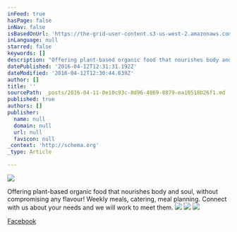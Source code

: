 ```yaml
---
inFeed: true
hasPage: false
inNav: false
isBasedOnUrl: 'https://the-grid-user-content.s3-us-west-2.amazonaws.com/d37f492d-2e8a-48e6-b9d7-8e80e51f703a.png'
inLanguage: null
starred: false
keywords: []
description: "Offering plant-based organic food that nourishes body and soul, without compromising any flavour! \nWeekly meals, catering, meal planning. Connect with us about your needs and we will work to meet them. "
datePublished: '2016-04-12T12:31:31.192Z'
dateModified: '2016-04-12T12:30:44.639Z'
author: []
title: ''
sourcePath: _posts/2016-04-11-0e10c93c-8d96-4869-8879-ea10518b26f1.md
published: true
authors: []
publisher:
  name: null
  domain: null
  url: null
  favicon: null
_context: 'http://schema.org'
_type: Article

---
```

![](https://s3-us-west-2.amazonaws.com/the-grid-img/p/84a6079bda3067c24b3a94091026abd9c4993737.png)

Offering plant-based organic food that nourishes body and soul, without compromising any flavour! 
Weekly meals, catering, meal planning. Connect with us about your needs and we will work to meet them. ![](https://the-grid-user-content.s3-us-west-2.amazonaws.com/21311bcf-622b-4592-af30-e883f2e95a60.jpg)
![](https://the-grid-user-content.s3-us-west-2.amazonaws.com/13f10f50-df0e-4a11-a209-21417c51ebb8.jpg)
![](https://the-grid-user-content.s3-us-west-2.amazonaws.com/3aa297aa-7706-48e3-87a6-7b2e4f5263eb.jpg)

[Facebook][0]

[0]: https://www.facebook.com/FoodThatLovesYou/